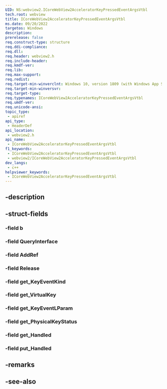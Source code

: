 ```yaml
---
UID: NS:webview2.ICoreWebView2AcceleratorKeyPressedEventArgsVtbl
tech.root: webview
title: ICoreWebView2AcceleratorKeyPressedEventArgsVtbl
ms.date: 09/20/2022
targetos: Windows
description: 
prerelease: false
req.construct-type: structure
req.ddi-compliance: 
req.dll: 
req.header: webview2.h
req.include-header: 
req.kmdf-ver: 
req.lib: 
req.max-support: 
req.redist: 
req.target-min-winverclnt: Windows 10, version 1809 (with Windows App SDK 1.1 or later)
req.target-min-winversvr: 
req.target-type: 
req.typenames: ICoreWebView2AcceleratorKeyPressedEventArgsVtbl
req.umdf-ver: 
req.unicode-ansi: 
topic_type:
 - apiref
api_type:
 - HeaderDef
api_location:
 - webview2.h
api_name:
 - ICoreWebView2AcceleratorKeyPressedEventArgsVtbl
f1_keywords:
 - ICoreWebView2AcceleratorKeyPressedEventArgsVtbl
 - webview2/ICoreWebView2AcceleratorKeyPressedEventArgsVtbl
dev_langs:
 - c++
helpviewer_keywords:
 - ICoreWebView2AcceleratorKeyPressedEventArgsVtbl
---
```


## -description

## -struct-fields

### -field b

### -field QueryInterface

### -field AddRef

### -field Release

### -field get_KeyEventKind

### -field get_VirtualKey

### -field get_KeyEventLParam

### -field get_PhysicalKeyStatus

### -field get_Handled

### -field put_Handled

## -remarks

## -see-also

